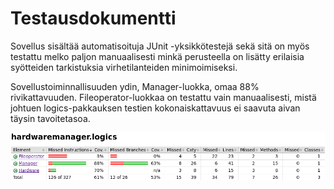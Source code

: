 # Testausdokumentti
Sovellus sisältää automatisoituja JUnit -yksikkötestejä sekä sitä on myös testattu melko paljon manuaalisesti minkä perusteella on lisätty erilaisia syötteiden tarkistuksia virhetilanteiden minimoimiseksi.  
  
Sovellustoiminnallisuuden ydin, Manager-luokka, omaa 88% rivikattavuuden. Fileoperator-luokkaa on testattu vain manuaalisesti, mistä johtuen logics-pakkauksen testien kokonaiskattavuus ei saavuta aivan täysin tavoitetasoa.  
  

![Testikattavuus](jacoco-final.png)
